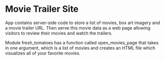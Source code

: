 # Movie Trailer Site
App contains server-side code to store a list of movies, box art imagery and a movie trailer URL. 
Then serve this movie data as a web page allowing visitors to review their movies and watch the trailers.

Module fresh_tomatoes has a function called open_movies_page that takes in one argument, which is a list of movies 
and creates an HTML file which visualizes all of your favorite movies.